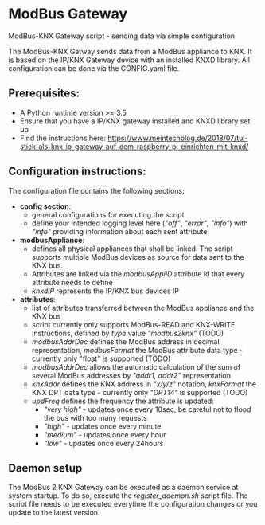 # ModBus Gateway
ModBus-KNX Gateway script - sending data via simple configuration

The ModBus-KNX Gatway sends data from a ModBus appliance to KNX. It is based on the IP/KNX Gateway device with an installed KNXD library.
All configuration can be done via the CONFIG.yaml file.

## Prerequisites:
- A Python runtime version >= 3.5
- Ensure that you have a IP/KNX gateway installed and KNXD library set up
- Find the instructions here: https://www.meintechblog.de/2018/07/tul-stick-als-knx-ip-gateway-auf-dem-raspberry-pi-einrichten-mit-knxd/

## Configuration instructions:
The configuration file contains the following sections:

- **config section**:
  - general configurations for executing the script
  - define your intended logging level here (*"off"*, *"error"*, *"info"*) with *"info"* providing information about each sent attribute
- **modbusAppliance**:
  - defines all physical appliances that shall be linked. The script supports multiple ModBus devices as source for data sent to the KNX bus.
  - Attributes are linked via the *modbusApplID* attribute id that every attribute needs to define
  - *knxdIP* represents the IP/KNX bus devices IP
- **attributes**:
  - list of attributes transferred between the ModBus appliance and the KNX bus
  - script currently only supports ModBus-READ and KNX-WRITE instructions, defined by *type* value *"modbus2knx"* (TODO)
  - *modbusAddrDec* defines the ModBus address in decimal representation, *modbusFormat* the ModBus attribute data type - currently only "float" is supported (TODO)
  - *modbusAddrDec* allows the automatic calculation of the sum of several ModBus addresses by *"addr1, addr2"* representation
  - *knxAddr* defines the KNX address in *"x/y/z"* notation, *knxFormat* the KNX DPT data type - currently only *"DPT14"* is supported (TODO)
  - *updFreq* defines the frequency the attribute is updated:
    - *"very high"*   - updates once every 10sec, be careful not to flood the bus with too many requests
    - *"high"*        - updates once every minute
    - *"medium"*      - updates once every hour
    - *"low"*         - updates once every 24hours
  
## Daemon setup
The ModBus 2 KNX Gateway can be executed as a daemon service at system startup. To do so, execute the *register_daemon.sh* script file. 
The script file needs to be executed everytime the configuration changes or you update to the latest version.
